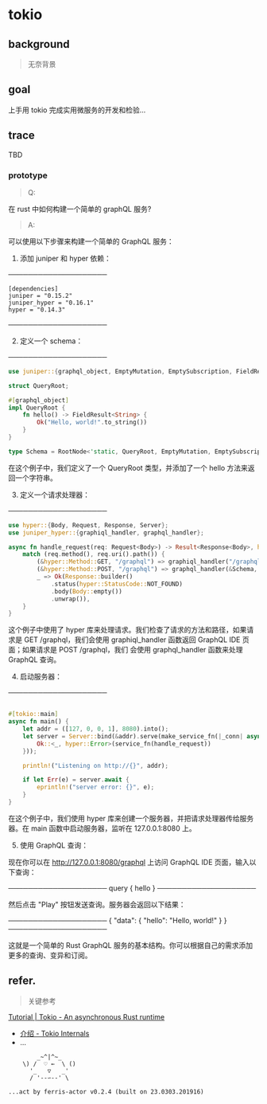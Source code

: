 # tokio


## background
> 无奈背景

## goal

上手用 tokio 完成实用微服务的开发和检验...

## trace

TBD

### prototype

> Q: 

在 rust 中如何构建一个简单的 graphQL 服务?

> A:

可以使用以下步骤来构建一个简单的 GraphQL 服务：

 1. 添加 juniper 和 hyper 依赖：

────────────────────

    [dependencies]
    juniper = "0.15.2"
    juniper_hyper = "0.16.1"
    hyper = "0.14.3"

────────────────────

 2. 定义一个 schema：

────────────────────
```rust
use juniper::{graphql_object, EmptyMutation, EmptySubscription, FieldResult, RootNode};

struct QueryRoot;

#[graphql_object]
impl QueryRoot {
    fn hello() -> FieldResult<String> {
        Ok("Hello, world!".to_string())
    }
}

type Schema = RootNode<'static, QueryRoot, EmptyMutation, EmptySubscription>;

```


在这个例子中，我们定义了一个 QueryRoot 类型，并添加了一个 hello 方法来返回一个字符串。

 3. 定义一个请求处理器：

────────────────────

```rust
use hyper::{Body, Request, Response, Server};
use juniper_hyper::{graphiql_handler, graphql_handler};

async fn handle_request(req: Request<Body>) -> Result<Response<Body>, hyper::Error> {
    match (req.method(), req.uri().path()) {
        (&hyper::Method::GET, "/graphql") => graphiql_handler("/graphql")(req).await,
        (&hyper::Method::POST, "/graphql") => graphql_handler(&Schema, &QueryRoot, req).await,
        _ => Ok(Response::builder()
            .status(hyper::StatusCode::NOT_FOUND)
            .body(Body::empty())
            .unwrap()),
    }
}

```


这个例子中使用了 hyper 库来处理请求。我们检查了请求的方法和路径，如果请求是 GET /graphql，我们会使用 graphiql_handler 函数返回 GraphQL IDE 页面；如果请求是 POST /graphql，我们 会使用 graphql_handler 函数来处理 GraphQL 查询。

 4. 启动服务器：

────────────────────
```rust

#[tokio::main]
async fn main() {
    let addr = ([127, 0, 0, 1], 8080).into();
    let server = Server::bind(&addr).serve(make_service_fn(|_conn| async {
        Ok::<_, hyper::Error>(service_fn(handle_request))
    }));

    println!("Listening on http://{}", addr);

    if let Err(e) = server.await {
        eprintln!("server error: {}", e);
    }
}

```


在这个例子中，我们使用 hyper 库来创建一个服务器，并把请求处理器传给服务器。在 main 函数中启动服务器，监听在 127.0.0.1:8080 上。

 5. 使用 GraphQL 查询：

现在你可以在 http://127.0.0.1:8080/graphql 上访问 GraphQL IDE 页面，输入以下查询：

────────────────────
    query {
    hello
    }
────────────────────

然后点击 "Play" 按钮发送查询。服务器会返回以下结果：

────────────────────
    {
    "data": {
        "hello": "Hello, world!"
    }
    }
────────────────────

这就是一个简单的 Rust GraphQL 服务的基本结构。你可以根据自己的需求添加更多的查询、变异和订阅。

## refer.
> 关键参考

[Tutorial | Tokio - An asynchronous Rust runtime](https://tokio.rs/tokio/tutorial)


- [介绍 - Tokio Internals](https://tony612.github.io/tokio-internals/01_intro_async.html)
- ...





```
        _~^|^~_
    \) /  ♡ ←  \ ()
      '_   ▽   _'
      / '--∽--' \

...act by ferris-actor v0.2.4 (built on 23.0303.201916)
```


